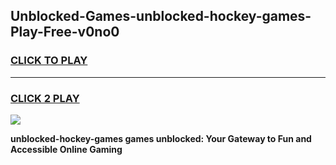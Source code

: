 
## Unblocked-Games-unblocked-hockey-games-Play-Free-v0no0
<h3>
<a href="https://premium76.site?title=unblocked-hockey-games&ref=22A">CLICK TO PLAY</a></h3>
<hr>

<h3>
<a href="https://premium76.site?title=unblocked-hockey-games&ref=22A">CLICK 2 PLAY</a>
  
</h3>

<a href="https://premium76.site?title=unblocked-hockey-games&ref=22A"><img src="https://clearcache.store/games.png"></a>


**unblocked-hockey-games games unblocked: Your Gateway to Fun and Accessible Online Gaming**
